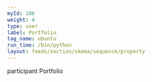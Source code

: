 ```yaml
---
myId: 106
weight: 4
type: user
label: Portfolio
tag_name: ubuntu
run_time: /bin/python
layout: feeds/section/skema/sequence/property
---
```

participant Portfolio
